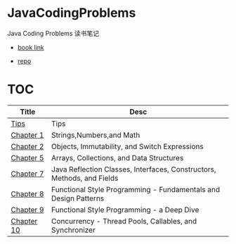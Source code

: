 # JavaCodingProblems

Java Coding Problems 读书笔记

- [book link](https://www.packtpub.com/product/java-coding-problems/9781789801415)

- [repo](https://github.com/PacktPublishing/Java-Coding-Problems)

# TOC

| Title                                                    | Desc                                                                   |
|----------------------------------------------------------|------------------------------------------------------------------------|
| [Tips](src/main/java/com/m/jcp/tips/_TOC.md)             | Tips                                                                   |
| [Chapter 1](src/main/java/com/m/jcp/chapter_1/_TOC.md)   | Strings,Numbers,and Math                                               |
| [Chapter 2](src/main/java/com/m/jcp/chapter_2/_TOC.md)   | Objects, Immutability, and Switch Expressions                          | 
| [Chapter 5](src/main/java/com/m/jcp/chapter_5/_TOC.md)   | Arrays, Collections, and Data Structures                               |
| [Chapter 7](src/main/java/com/m/jcp/chapter_7/_TOC.md)   | Java Reflection Classes, Interfaces, Constructors, Methods, and Fields |
| [Chapter 8](src/main/java/com/m/jcp/chapter_8/_TOC.md)   | Functional Style Programming - Fundamentals and Design Patterns        |
| [Chapter 9](src/main/java/com/m/jcp/chapter_9/_TOC.md)   | Functional Style Programming - a Deep Dive                             |
| [Chapter 10](src/main/java/com/m/jcp/chapter_10/_TOC.md) | Concurrency - Thread Pools, Callables, and Synchronizer                |
